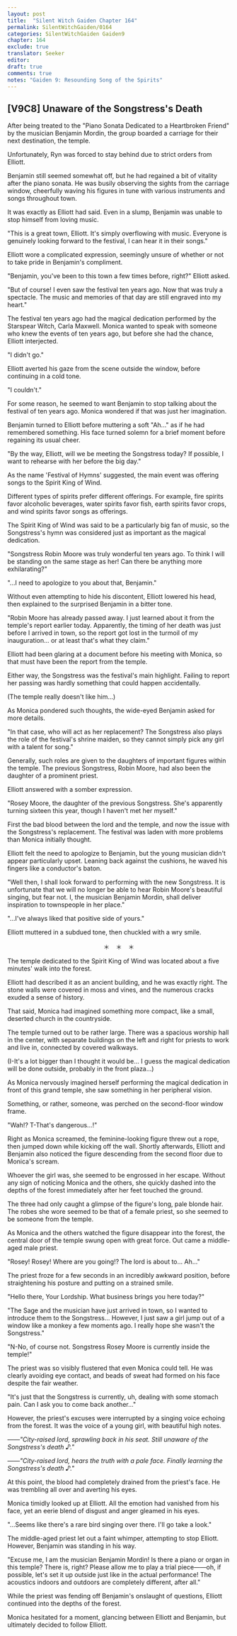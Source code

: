 ```yaml
---
layout: post
title:  "Silent Witch Gaiden Chapter 164"
permalink: SilentWitchGaiden/0164
categories: SilentWitchGaiden Gaiden9
chapter: 164
exclude: true
translator: Seeker
editor: 
draft: true
comments: true
notes: "Gaiden 9: Resounding Song of the Spirits"
---
```

<h2>[V9C8] Unaware of the Songstress's Death</h2>

After being treated to the "Piano Sonata Dedicated to a Heartbroken Friend" by the musician Benjamin Mordin, the group boarded a carriage for their next destination, the temple.

Unfortunately, Ryn was forced to stay behind due to strict orders from Elliott.

Benjamin still seemed somewhat off, but he had regained a bit of vitality after the piano sonata. He was busily observing the sights from the carriage window, cheerfully waving his figures in tune with various instruments and songs throughout town.

It was exactly as Elliott had said. Even in a slump, Benjamin was unable to stop himself from loving music.

"This is a great town, Elliott. It's simply overflowing with music. Everyone is genuinely looking forward to the festival, I can hear it in their songs."

Elliott wore a complicated expression, seemingly unsure of whether or not to take pride in Benjamin's compliment.

"Benjamin, you've been to this town a few times before, right?" Elliott asked.

"But of course! I even saw the festival ten years ago. Now that was truly a spectacle. The music and memories of that day are still engraved into my heart."

The festival ten years ago had the magical dedication performed by the Starspear Witch, Carla Maxwell. Monica wanted to speak with someone who knew the events of ten years ago, but before she had the chance, Elliott interjected.

"I didn't go."

Elliott averted his gaze from the scene outside the window, before continuing in a cold tone.

"I couldn't."

For some reason, he seemed to want Benjamin to stop talking about the festival of ten years ago. Monica wondered if that was just her imagination.

Benjamin turned to Elliott before muttering a soft "Ah..." as if he had remembered something. His face turned solemn for a brief moment before regaining its usual cheer.

"By the way, Elliott, will we be meeting the Songstress today? If possible, I want to rehearse with her before the big day."

As the name 'Festival of Hymns' suggested, the main event was offering songs to the Spirit King of Wind.

Different types of spirits prefer different offerings. For example, fire spirits favor alcoholic beverages, water spirits favor fish, earth spirits favor crops, and wind spirits favor songs as offerings.

The Spirit King of Wind was said to be a particularly big fan of music, so the Songstress's hymn was considered just as important as the magical dedication.

"Songstress Robin Moore was truly wonderful ten years ago. To think I will be standing on the same stage as her! Can there be anything more exhilarating?"

"...I need to apologize to you about that, Benjamin."

Without even attempting to hide his discontent, Elliott lowered his head, then explained to the surprised Benjamin in a bitter tone.

"Robin Moore has already passed away. I just learned about it from the temple's report earlier today. Apparently, the timing of her death was just before I arrived in town, so the report got lost in the turmoil of my inauguration... or at least that's what they claim."

Elliott had been glaring at a document before his meeting with Monica, so that must have been the report from the temple.

Either way, the Songstress was the festival's main highlight. Failing to report her passing was hardly something that could happen accidentally.

(The temple really doesn't like him...)

As Monica pondered such thoughts, the wide-eyed Benjamin asked for more details.

"In that case, who will act as her replacement? The Songstress also plays the role of the festival's shrine maiden, so they cannot simply pick any girl with a talent for song."

Generally, such roles are given to the daughters of important figures within the temple. The previous Songstress, Robin Moore, had also been the daughter of a prominent priest.

Elliott answered with a somber expression.

"Rosey Moore, the daughter of the previous Songstress. She's apparently turning sixteen this year, though I haven't met her myself."

First the bad blood between the lord and the temple, and now the issue with the Songstress's replacement. The festival was laden with more problems than Monica initially thought.

Elliott felt the need to apologize to Benjamin, but the young musician didn't appear particularly upset. Leaning back against the cushions, he waved his fingers like a conductor's baton.

"Well then, I shall look forward to performing with the new Songstress. It is unfortunate that we will no longer be able to hear Robin Moore's beautiful singing, but fear not. I, the musician Benjamin Mordin, shall deliver inspiration to townspeople in her place."

"...I've always liked that positive side of yours."

Elliott muttered in a subdued tone, then chuckled with a wry smile.

<p style="text-align: center;">＊　＊　＊</p>

The temple dedicated to the Spirit King of Wind was located about a five minutes' walk into the forest.

Elliott had described it as an ancient building, and he was exactly right. The stone walls were covered in moss and vines, and the numerous cracks exuded a sense of history.

That said, Monica had imagined something more compact, like a small, deserted church in the countryside.

The temple turned out to be rather large. There was a spacious worship hall in the center, with separate buildings on the left and right for priests to work and live in, connected by covered walkways.

(I-It's a lot bigger than I thought it would be... I guess the magical dedication will be done outside, probably in the front plaza...)

As Monica nervously imagined herself performing the magical dedication in front of this grand temple, she saw something in her peripheral vision.

Something, or rather, someone, was perched on the second-floor window frame.

"Wah!? T-That's dangerous...!"

Right as Monica screamed, the feminine-looking figure threw out a rope, then jumped down while kicking off the wall. Shortly afterwards, Elliott and Benjamin also noticed the figure descending from the second floor due to Monica's scream.

Whoever the girl was, she seemed to be engrossed in her escape. Without any sign of noticing Monica and the others, she quickly dashed into the depths of the forest immediately after her feet touched the ground.

The three had only caught a glimpse of the figure's long, pale blonde hair. The robes she wore seemed to be that of a female priest, so she seemed to be someone from the temple.

As Monica and the others watched the figure disappear into the forest, the central door of the temple swung open with great force. Out came a middle-aged male priest.

"Rosey! Rosey! Where are you going!? The lord is about to... Ah..."

The priest froze for a few seconds in an incredibly awkward position, before straightening his posture and putting on a strained smile.

"Hello there, Your Lordship. What business brings you here today?"

"The Sage and the musician have just arrived in town, so I wanted to introduce them to the Songstress... However, I just saw a girl jump out of a window like a monkey a few moments ago. I really hope she wasn't the Songstress."

"N-No, of course not. Songstress Rosey Moore is currently inside the temple!"

The priest was so visibly flustered that even Monica could tell. He was clearly avoiding eye contact, and beads of sweat had formed on his face despite the fair weather.

"It's just that the Songstress is currently, uh, dealing with some stomach pain. Can I ask you to come back another..."

However, the priest's excuses were interrupted by a singing voice echoing from the forest. It was the voice of a young girl, with beautiful high notes.

*——"City-raised lord, sprawling back in his seat. Still unaware of the Songstress's death ♪."*

*——"City-raised lord, hears the truth with a pale face. Finally learning the Songstress's death ♪."*

At this point, the blood had completely drained from the priest's face. He was trembling all over and averting his eyes.

Monica timidly looked up at Elliott. All the emotion had vanished from his face, yet an eerie blend of disgust and anger gleamed in his eyes.

"...Seems like there's a rare bird singing over there. I'll go take a look."

The middle-aged priest let out a faint whimper, attempting to stop Elliott. However, Benjamin was standing in his way.

"Excuse me, I am the musician Benjamin Mordin! Is there a piano or organ in this temple? There is, right? Please allow me to play a trial piece——oh, if possible, let's set it up outside just like in the actual performance! The acoustics indoors and outdoors are completely different, after all."

While the priest was fending off Benjamin's onslaught of questions, Elliott continued into the depths of the forest.

Monica hesitated for a moment, glancing between Elliott and Benjamin, but ultimately decided to follow Elliott.



